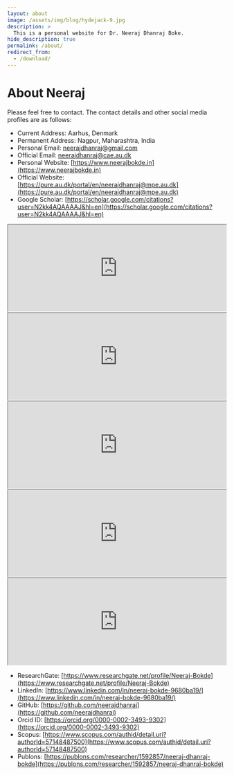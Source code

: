 ```yaml
---
layout: about
image: /assets/img/blog/hydejack-9.jpg
description: >
  This is a personal website for Dr. Neeraj Dhanraj Boke.
hide_description: true
permalink: /about/
redirect_from:
  - /download/
---
```


# About Neeraj

Please feel free to contact. The contact details and other social media profiles are as follows:

* Current Address: Aarhus, Denmark
* Permanent Address: Nagpur, Maharashtra, India
* Personal Email: [neerajdhanraj@gmail.com](mailto:neerajdhanraj@gmail.com)
* Official Email: [neerajdhanraj@cae.au.dk](mailto:neerajdhanraj@cae.au.dk)
* Personal Website: [https://www.neerajbokde.in](https://www.neerajbokde.in)
* Official Website: [https://pure.au.dk/portal/en/neerajdhanraj@mpe.au.dk](https://pure.au.dk/portal/en/neerajdhanraj@mpe.au.dk)
* Google Scholar: [https://scholar.google.com/citations?user=N2kk4AQAAAAJ&hl=en](https://scholar.google.com/citations?user=N2kk4AQAAAAJ&hl=en)
<iframe src="https://www.scopus.com/authid/detail.uri?authorId=57148487500" width="100%" height="200px"></iframe>
<iframe src="https://publons.com/researcher/1592857/neeraj-dhanraj-bokde" width="100%" height="200px"></iframe>
<iframe src="https://github.com/neerajdhanraj" width="100%" height="200px"></iframe>
<iframe src="https://orcid.org/0000-0002-3493-9302" width="100%" height="200px"></iframe>
<iframe src="https://www.linkedin.com/in/neeraj-bokde-9680ba19/" width="100%" height="200px"></iframe>

* ResearchGate: [https://www.researchgate.net/profile/Neeraj-Bokde](https://www.researchgate.net/profile/Neeraj-Bokde)
* LinkedIn: [https://www.linkedin.com/in/neeraj-bokde-9680ba19/](https://www.linkedin.com/in/neeraj-bokde-9680ba19/)
* GitHub: [https://github.com/neerajdhanraj](https://github.com/neerajdhanraj)
* Orcid ID: [https://orcid.org/0000-0002-3493-9302](https://orcid.org/0000-0002-3493-9302)
* Scopus: [https://www.scopus.com/authid/detail.uri?authorId=57148487500](https://www.scopus.com/authid/detail.uri?authorId=57148487500)
* Publons: [https://publons.com/researcher/1592857/neeraj-dhanraj-bokde](https://publons.com/researcher/1592857/neeraj-dhanraj-bokde)

